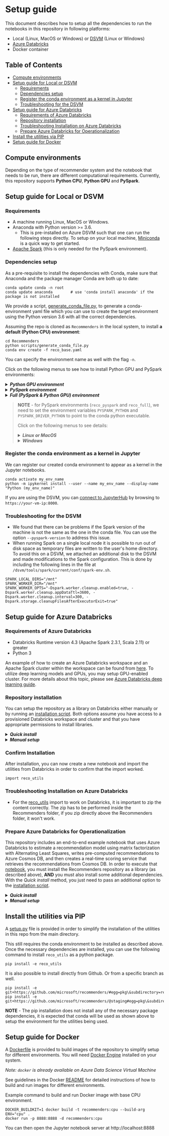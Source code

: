 # Setup guide

This document describes how to setup all the dependencies to run the notebooks in this repository in following platforms:

* Local (Linux, MacOS or Windows) or [DSVM](https://azure.microsoft.com/en-us/services/virtual-machines/data-science-virtual-machines/) (Linux or Windows)
* [Azure Databricks](https://azure.microsoft.com/en-us/services/databricks/)
* Docker container


## Table of Contents

* [Compute environments](#compute-environments)
* [Setup guide for Local or DSVM](#setup-guide-for-local-or-dsvm)
  * [Requirements](#requirements)
  * [Dependencies setup](#dependencies-setup)
  * [Register the conda environment as a kernel in Jupyter](#Register-the-conda-environment-as-a-kernel-in-Jupyter)
  * [Troubleshooting for the DSVM](#troubleshooting-for-the-dsvm)
* [Setup guide for Azure Databricks](#setup-guide-for-azure-databricks)
  * [Requirements of Azure Databricks](#requirements-of-azure-databricks)
  * [Repository installation](#repository-installation)
  * [Troubleshooting Installation on Azure Databricks](#Troubleshooting-Installation-on-Azure-Databricks)
  * [Prepare Azure Databricks for Operationalization](#prepare-azure-databricks-for-operationalization)
* [Install the utilities via PIP](#install-the-utilities-via-pip)
* [Setup guide for Docker](#setup-guide-for-docker)

## Compute environments

Depending on the type of recommender system and the notebook that needs to be run, there are different computational requirements.
Currently, this repository supports **Python CPU**, **Python GPU** and **PySpark**.


## Setup guide for Local or DSVM

### Requirements

* A machine running Linux, MacOS or Windows.
* Anaconda with Python version >= 3.6.
  * This is pre-installed on Azure DSVM such that one can run the following steps directly. To setup on your local machine,
  [Miniconda](https://docs.conda.io/en/latest/miniconda.html) is a quick way to get started.
* [Apache Spark](https://spark.apache.org/downloads.html) (this is only needed for the PySpark environment).

### Dependencies setup

As a pre-requisite to install the dependencies with Conda, make sure that Anaconda and the package manager Conda are both up to date:

```{shell}
conda update conda -n root
conda update anaconda        # use 'conda install anaconda' if the package is not installed
```

We provide a script, [generate_conda_file.py](scripts/generate_conda_file.py), to generate a conda-environment yaml file
which you can use to create the target environment using the Python version 3.6 with all the correct dependencies.

Assuming the repo is cloned as `Recommenders` in the local system, to install **a default (Python CPU) environment**:

    cd Recommenders
    python scripts/generate_conda_file.py
    conda env create -f reco_base.yaml 

You can specify the environment name as well with the flag `-n`.

Click on the following menus to see how to install Python GPU and PySpark environments:

<details>
<summary><strong><em>Python GPU environment</em></strong></summary>

Assuming that you have a GPU machine, to install the Python GPU environment:

    cd Recommenders
    python scripts/generate_conda_file.py --gpu
    conda env create -f reco_gpu.yaml 

</details>

<details>
<summary><strong><em>PySpark environment</em></strong></summary>

To install the PySpark environment:

    cd Recommenders
    python scripts/generate_conda_file.py --pyspark
    conda env create -f reco_pyspark.yaml

Additionally, if you want to test a particular version of spark, you may pass the --pyspark-version argument:

    python scripts/generate_conda_file.py --pyspark-version 2.4.0

</details>

<details>
<summary><strong><em>Full (PySpark & Python GPU) environment</em></strong></summary>

With this environment, you can run both PySpark and Python GPU notebooks in this repository.
To install the environment:

    cd Recommenders
    python scripts/generate_conda_file.py --gpu --pyspark
    conda env create -f reco_full.yaml

</details>


> **NOTE** - for PySpark environments (`reco_pyspark` and `reco_full`), we need to set the environment variables
> `PYSPARK_PYTHON` and `PYSPARK_DRIVER_PYTHON` to point to the conda python executable.
>
> Click on the following menus to see details:
>
> <details>
> <summary><strong><em>Linux or MacOS</em></strong></summary>
>
> To set these variables every time the environment is activated, we can follow the steps of this [guide](https://conda.io/docs/user-guide/tasks/manage-environments.html#macos-and-linux).
> Assuming that we have installed the environment in `/anaconda/envs/reco_pyspark`,
> create the file `/anaconda/envs/reco_pyspark/etc/conda/activate.d/env_vars.sh` and add:
>
>     #!/bin/sh
>     export PYSPARK_PYTHON=/anaconda/envs/reco_pyspark/bin/python
>     export PYSPARK_DRIVER_PYTHON=/anaconda/envs/reco_pyspark/bin/python
>     export SPARK_HOME_BACKUP=$SPARK_HOME
>     unset SPARK_HOME
>
> This will export the variables every time we do `conda activate reco_pyspark`.
> To unset these variables when we deactivate the environment,
> create the file `/anaconda/envs/reco_pyspark/etc/conda/deactivate.d/env_vars.sh` and add:
>
>     #!/bin/sh
>     unset PYSPARK_PYTHON
>     unset PYSPARK_DRIVER_PYTHON
>     export SPARK_HOME=$SPARK_HOME_BACKUP
>     unset SPARK_HOME_BACKUP
> 
> </details>
>
> <details><summary><strong><em>Windows</em></strong></summary>
> 
> To set these variables every time the environment is activated, we can follow the steps of this [guide](https://conda.io/docs/user-guide/tasks/manage-environments.html#windows).
> Assuming that we have installed the environment in `c:\anaconda\envs\reco_pyspark`,
> create the file `c:\anaconda\envs\reco_pyspark\etc\conda\activate.d\env_vars.bat` and add:
> 
>     @echo off
>     set PYSPARK_PYTHON=c:\anaconda\envs\reco_pyspark\python.exe
>     set PYSPARK_DRIVER_PYTHON=c:\anaconda\envs\reco_pyspark\python.exe
>     set SPARK_HOME_BACKUP=%SPARK_HOME%
>     set SPARK_HOME=
>     set PYTHONPATH_BACKUP=%PYTHONPATH%
>     set PYTHONPATH=
> 
> This will export the variables every time we do `conda activate reco_pyspark`.
> To unset these variables when we deactivate the environment,
> create the file `c:\anaconda\envs\reco_pyspark\etc\conda\deactivate.d\env_vars.bat` and add:
> 
>     @echo off
>     set PYSPARK_PYTHON=
>     set PYSPARK_DRIVER_PYTHON=
>     set SPARK_HOME=%SPARK_HOME_BACKUP%
>     set SPARK_HOME_BACKUP=
>     set PYTHONPATH=%PYTHONPATH_BACKUP%
>     set PYTHONPATH_BACKUP=
> 
> </details>


### Register the conda environment as a kernel in Jupyter

We can register our created conda environment to appear as a kernel in the Jupyter notebooks.

    conda activate my_env_name
    python -m ipykernel install --user --name my_env_name --display-name "Python (my_env_name)"
    
If you are using the DSVM, you can [connect to JupyterHub](https://docs.microsoft.com/en-us/azure/machine-learning/data-science-virtual-machine/dsvm-ubuntu-intro#jupyterhub-and-jupyterlab) by browsing to `https://your-vm-ip:8000`.

### Troubleshooting for the DSVM

* We found that there can be problems if the Spark version of the machine is not the same as the one in the conda file. You can use the option `--pyspark-version` to address this issue.
* When running Spark on a single local node it is possible to run out of disk space as temporary files are written to the user's home directory. To avoid this on a DSVM, we attached an additional disk to the DSVM and made modifications to the Spark configuration. This is done by including the following lines in the file at `/dsvm/tools/spark/current/conf/spark-env.sh`.

```{shell}
SPARK_LOCAL_DIRS="/mnt"
SPARK_WORKER_DIR="/mnt"
SPARK_WORKER_OPTS="-Dspark.worker.cleanup.enabled=true, -Dspark.worker.cleanup.appDataTtl=3600, -Dspark.worker.cleanup.interval=300, -Dspark.storage.cleanupFilesAfterExecutorExit=true"
```

## Setup guide for Azure Databricks

### Requirements of Azure Databricks

* Databricks Runtime version 4.3 (Apache Spark 2.3.1, Scala 2.11) or greater
* Python 3

An example of how to create an Azure Databricks workspace and an Apache Spark cluster within the workspace can be found from [here](https://docs.microsoft.com/en-us/azure/azure-databricks/quickstart-create-databricks-workspace-portal). To utilize deep learning models and GPUs, you may setup GPU-enabled cluster. For more details about this topic, please see [Azure Databricks deep learning guide](https://docs.azuredatabricks.net/applications/deep-learning/index.html).   

### Repository installation
You can setup the repository as a library on Databricks either manually or by running an [installation script](scripts/databricks_install.py). Both options assume you have access to a provisioned Databricks workspace and cluster and that you have appropriate permissions to install libraries.

<details>
<summary><strong><em>Quick install</em></strong></summary>

This option utilizes an installation script to do the setup, and it requires additional dependencies in the environment used to execute the script.

> To run the script, following **prerequisites** are required:
> * Setup CLI authentication for [Azure Databricks CLI (command-line interface)](https://docs.azuredatabricks.net/user-guide/dev-tools/databricks-cli.html#install-the-cli). Please find details about how to create a token and set authentication [here](https://docs.azuredatabricks.net/user-guide/dev-tools/databricks-cli.html#set-up-authentication). Very briefly, you can install and configure your environment with the following commands.
>
>     ```{shell}
>     conda activate reco-pyspark
>     databricks configure --token
>     ```
>
> * Get the target **cluster id** and **start** the cluster if its status is *TERMINATED*.
>   * You can get the cluster id from the databricks CLI with:
>        ```{shell}
>        databricks clusters list
>        ```
>   * If required, you can start the cluster with:
>        ```{shell}
>        databricks clusters start --cluster-id <CLUSTER_ID>`
>        ```

The installation script has a number of options that can also deal with different databricks-cli profiles, install a version of the mmlspark library, overwrite the libraries, or prepare the cluster for operationalization. For all options, please see:

```{shell}
python scripts/databricks_install.py -h
```

Once you have confirmed the databricks cluster is *RUNNING*, install the modules within this repository with the following commands. 

```{shell}
cd Recommenders
python scripts/databricks_install.py <CLUSTER_ID>
```

**Note** If you are planning on running through the sample code for operationalization [here](notebooks/05_operationalize/als_movie_o16n.ipynb), you need to prepare the cluster for operationalization. You can do so by adding an additional option to the script run. <CLUSTER_ID> is the same as that mentioned above, and can be identified by running `databricks clusters list` and selecting the appropriate cluster.

```{shell}
python ./scripts/databricks_install.py --prepare-o16n <CLUSTER_ID>
```

See below for details.

</details>

<details>
<summary><strong><em>Manual setup</em></strong></summary>

To install the repo manually onto Databricks, follow the steps:

1. Clone the Microsoft Recommenders repository to your local computer.
2. Zip the contents inside the Recommenders folder (Azure Databricks requires compressed folders to have the `.egg` suffix, so we don't use the standard `.zip`):

    ```{shell}
    cd Recommenders
    zip -r Recommenders.egg .
    ```
3. Once your cluster has started, go to the Databricks workspace, and select the `Home` button.
4. Your `Home` directory should appear in a panel. Right click within your directory, and select `Import`.
5. In the pop-up window, there is an option to import a library, where it says: `(To import a library, such as a jar or egg, click here)`. Select `click here`.
6. In the next screen, select the option `Upload Python Egg or PyPI` in the first menu.
7. Next, click on the box that contains the text `Drop library egg here to upload` and use the file selector to choose the `Recommenders.egg` file you just created, and select `Open`.
8. Click on the `Create library`. This will upload the egg and make it available in your workspace.
9. Finally, in the next menu, attach the library to your cluster.

</details>

### Confirm Installation

After installation, you can now create a new notebook and import the utilities from Databricks in order to confirm that the import worked.

```{python}
import reco_utils
```

### Troubleshooting Installation on Azure Databricks

* For the [reco_utils](reco_utils) import to work on Databricks, it is important to zip the content correctly. The zip has to be performed inside the Recommenders folder, if you zip directly above the Recommenders folder, it won't work.

### Prepare Azure Databricks for Operationalization

This repository includes an end-to-end example notebook that uses Azure Databricks to estimate a recommendation model using matrix factorization with Alternating Least Squares, writes pre-computed recommendations to Azure Cosmos DB, and then creates a real-time scoring service that retrieves the recommendations from Cosmos DB. In order to execute that [notebook](notebooks/05_operationalize/als_movie_o16n.ipynb), you must install the Recommenders repository as a library (as described above), **AND** you must also install some additional dependencies. With the *Quick install* method, you just need to pass an additional option to the [installation script](scripts/databricks_install.py).

<details>
<summary><strong><em>Quick install</em></strong></summary>

This option utilizes the installation script to do the setup. Just run the installation script
with an additional option. If you have already run the script once to upload and install the `Recommenders.egg` library, you can also add an `--overwrite` option:

```{shell}
python scripts/databricks_install.py --overwrite --prepare-o16n <CLUSTER_ID>
```

This script does all of the steps described in the *Manual setup* section below.

</details>

<details>
<summary><strong><em>Manual setup</em></strong></summary>

You must install three packages as libraries from PyPI:

* `azure-cli==2.0.56`
* `azureml-sdk[databricks]==1.0.8`
* `pydocumentdb==2.3.3`

You can follow instructions [here](https://docs.azuredatabricks.net/user-guide/libraries.html#install-a-library-on-a-cluster) for details on how to install packages from PyPI.

Additionally, you must install the [spark-cosmosdb connector](https://docs.databricks.com/spark/latest/data-sources/azure/cosmosdb-connector.html) on the cluster. The easiest way to manually do that is to:

1. Download the [appropriate jar](https://search.maven.org/remotecontent?filepath=com/microsoft/azure/azure-cosmosdb-spark_2.3.0_2.11/1.2.2/azure-cosmosdb-spark_2.3.0_2.11-1.2.2-uber.jar) from MAVEN. **NOTE** This is the appropriate jar for spark versions `2.3.X`, and is the appropriate version for the recommended Azure Databricks run-time detailed above.
2. Upload and install the jar by:
   1. Log into your `Azure Databricks` workspace
   2. Select the `Clusters` button on the left.
   3. Select the cluster on which you want to import the library.
   4. Select the `Upload` and `Jar` options, and click in the box that has the text `Drop JAR here` in it.
   5. Navigate to the downloaded `.jar` file, select it, and click `Open`.
   6. Click on `Install`.
   7. Restart the cluster.

</details>

## Install the utilities via PIP

A [setup.py](reco_utils/setup.py) file is provided in order to simplify the installation of the utilities in this repo from the main directory. 

This still requires the conda environment to be installed as described above. Once the necessary dependencies are installed, you can use the following command to install `reco_utils` as a python package.

    pip install -e reco_utils

It is also possible to install directly from Github. Or from a specific branch as well.

    pip install -e git+https://github.com/microsoft/recommenders/#egg=pkg\&subdirectory=reco_utils
    pip install -e git+https://github.com/microsoft/recommenders/@staging#egg=pkg\&subdirectory=reco_utils

**NOTE** - The pip installation does not install any of the necessary package dependencies, it is expected that conda will be used as shown above to setup the environment for the utilities being used.

## Setup guide for Docker

A [Dockerfile](docker/Dockerfile) is provided to build images of the repository to simplify setup for different environments. You will need [Docker Engine](https://docs.docker.com/install/) installed on your system.

*Note: `docker` is already available on Azure Data Science Virtual Machine*

See guidelines in the Docker [README](docker/README.md) for detailed instructions of how to build and run images for different environments.

Example command to build and run Docker image with base CPU environment.
```{shell}
DOCKER_BUILDKIT=1 docker build -t recommenders:cpu --build-arg ENV="cpu" .
docker run -p 8888:8888 -d recommenders:cpu
```

You can then open the Jupyter notebook server at http://localhost:8888
